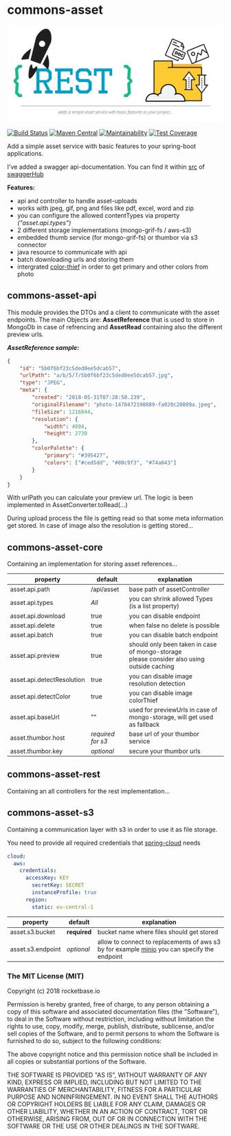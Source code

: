 # commons-asset

![logo](assets/commons-logo.svg)


[![Build Status](https://travis-ci.org/rocketbase-io/commons-asset.svg?branch=master)](https://travis-ci.org/rocketbase-io/commons-asset)
[![Maven Central](https://maven-badges.herokuapp.com/maven-central/io.rocketbase.commons/commons-asset/badge.svg)](https://maven-badges.herokuapp.com/maven-central/io.rocketbase.commons/commons-asset)
[![Maintainability](https://api.codeclimate.com/v1/badges/f09af44278b226f1f54c/maintainability)](https://codeclimate.com/github/rocketbase-io/commons-asset/maintainability)
[![Test Coverage](https://api.codeclimate.com/v1/badges/f09af44278b226f1f54c/test_coverage)](https://codeclimate.com/github/rocketbase-io/commons-asset/test_coverage)

Add a simple asset service with basic features to your spring-boot applications. 

I've added a swagger api-documentation. You can find it within [src](./commons-asset-api/src/doc/swagger) of [swaggerHub](https://app.swaggerhub.com/apis-docs/melistik/commons-asset/1.7.0)


**Features:**
* api and controller to handle asset-uploads
* works with jpeg, gif, png and files like pdf, excel, word and zip
* you can configure the allowed contentTypes via property *("asset.api.types")*
* 2 different storage implementations (mongo-grif-fs / aws-s3)
* embedded thumb service (for mongo-grif-fs) or thumbor via s3 connector
* java resource to communicate with api
* batch downloading urls and storing them
* intergrated [color-thief](https://github.com/SvenWoltmann/color-thief-java) in order to get primary and other colors from photo

## commons-asset-api

This module provides the DTOs and a client to communicate with the asset endpoints.
The main Objects are: **AssetReference** that is used to store in MongoDb in case of refrencing and **AssetRead** containing also the different preview urls.

***AssetReference sample:***

```json
{
    "id": "5b0f6bf23c5ded0ee5dcab57",
    "urlPath": "a/b/5/7/5b0f6bf23c5ded0ee5dcab57.jpg",
    "type": "JPEG",
    "meta": {
        "created": "2018-05-31T07:28:50.239",
        "originalFilename": "photo-1478472190689-fa020c20809a.jpeg",
        "fileSize": 1216844,
        "resolution": {
            "width": 4094,
            "height": 2730
        },
        "colorPalette": {
            "primary": "#395427",
            "colors": ["#ced5dd", "#80c9f3", "#74a043"]
        }
    }
}
```

With urlPath you can calculate your preview url. The logic is been implemented in AssetConverter.toRead(...)

During upload process the file is getting read so that some meta information get stored. In case of image also the resolution is getting stored...

## commons-asset-core

Containing an implementation for storing asset references...

| property           | default           | explanation                                                  |
| ------------------ | ----------------- | ------------------------------------------------------------ |
| asset.api.path     | /api/asset        | base path of assetController                                 |
| asset.api.types    | *All*             | you can shrink allowed Types (is a list property)            |
| asset.api.download | true              | you can disable endpoint                                     |
| asset.api.delete   | true              | when false no delete is possible                             |
| asset.api.batch    | true              | you can disable batch endpoint                               |
| asset.api.preview  | true              | should only been taken in case of mongo-storage<br />please consider also using outside caching |
| asset.api.detectResolution    | true              | you can disable image resolution detection                              |
| asset.api.detectColor    | true              | you can disable image colorThief                              |
| asset.api.baseUrl  | ""                | used for previewUrls in case of mongo-storage, will get used as fallback |
| asset.thumbor.host | *required for s3* | base url of your thumbor service                             |
| asset.thumbor.key  | *optional*        | secure your thumbor urls                                     |

## commons-asset-rest

Containing an all controllers for the rest implementation...

## commons-asset-s3

Containing a communication layer with s3 in order to use it as file storage.

You need to provide all required credentials that [spring-cloud](https://cloud.spring.io/spring-cloud-aws/spring-cloud-aws.html#_amazon_sdk_configuration) needs

```yaml
cloud:
  aws:
    credentials:
      accessKey: KEY
        secretKey: SECRET
        instanceProfile: true
      region:
        static: eu-central-1
```

| property          | default      | explanation                                                  |
| ----------------- | ------------ | ------------------------------------------------------------ |
| asset.s3.bucket   | **required** | bucket name where files should get stored                    |
| asset.s3.endpoint | *optional*   | allow to connect to replacements of aws s3<br />by for example  [minio](https://www.minio.io/) you can specify the endpoint |

### The MIT License (MIT)
Copyright (c) 2018 rocketbase.io

Permission is hereby granted, free of charge, to any person obtaining a copy of this software and associated documentation files (the "Software"), to deal in the Software without restriction, including without limitation the rights to use, copy, modify, merge, publish, distribute, sublicense, and/or sell copies of the Software, and to permit persons to whom the Software is furnished to do so, subject to the following conditions:

The above copyright notice and this permission notice shall be included in all copies or substantial portions of the Software.

THE SOFTWARE IS PROVIDED "AS IS", WITHOUT WARRANTY OF ANY KIND, EXPRESS OR IMPLIED, INCLUDING BUT NOT LIMITED TO THE WARRANTIES OF MERCHANTABILITY, FITNESS FOR A PARTICULAR PURPOSE AND NONINFRINGEMENT. IN NO EVENT SHALL THE AUTHORS OR COPYRIGHT HOLDERS BE LIABLE FOR ANY CLAIM, DAMAGES OR OTHER LIABILITY, WHETHER IN AN ACTION OF CONTRACT, TORT OR OTHERWISE, ARISING FROM, OUT OF OR IN CONNECTION WITH THE SOFTWARE OR THE USE OR OTHER DEALINGS IN THE SOFTWARE.